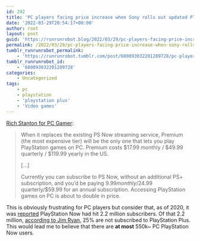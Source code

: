 ```yaml
---
id: 292
title: 'PC players facing price increase when Sony rolls out updated PlayStation Plus plans'
date: '2022-03-29T20:54:17+00:00'
author: root
layout: post
guid: 'https://runrunrobot.blog/2022/03/29/pc-players-facing-price-increase-when-sony-rolls/'
permalink: /2022/03/29/pc-players-facing-price-increase-when-sony-rolls/
tumblr_runrunrobot_permalink:
    - 'https://runrunrobot.tumblr.com/post/680093032201289728/pc-players-facing-price-increase-when-sony-rolls'
tumblr_runrunrobot_id:
    - '680093032201289728'
categories:
    - Uncategorized
tags:
    - pc
    - playstation
    - 'playstation plus'
    - 'Video games'
---
```


[Rich Stanton for PC Gamer](https://href.li/?https://www.pcgamer.com/yikes-sonys-new-subscription-doubles-the-price-of-streaming-playstation-games-on-pc/):

> When it replaces the existing PS Now streaming service, Premium (the most expensive tier) will be the only one that lets you play PlayStation games on PC. Premium costs $17.99 monthly / $49.99 quarterly / $119.99 yearly in the US.
> 
> \[…\]
> 
> Currently you can subscribe to PS Now, without an additional PS+ subscription, and you’d be paying $9.99 monthly/$24.99 quarterly/$59.99 for an annual subscription. Accessing PlayStation games on PC is about to double in price.

This is obviously frustrating for PC players but consider that, as of 2020, it was [reported](https://href.li/?https://www.theverge.com/2020/5/19/21263492/sony-playstation-subscribers-active-users-ps4-subscription) PlayStation Now had hit 2.2 million subscribers. Of that 2.2 million, [according to Jim Ryan](https://href.li/?https://www.gamesindustry.biz/articles/2022-03-29-sony-merges-ps-now-and-ps-plus-to-create-three-tier-subscription-service), 25% are not subscribed to PlayStation Plus. This would lead me to believe that there are **at most** 550k~ PC PlayStation Now users.
